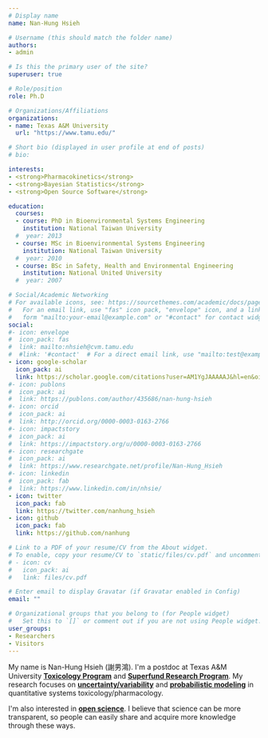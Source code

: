 ```yaml
---
# Display name
name: Nan-Hung Hsieh

# Username (this should match the folder name)
authors:
- admin

# Is this the primary user of the site?
superuser: true

# Role/position
role: Ph.D

# Organizations/Affiliations
organizations:
- name: Texas A&M University
  url: "https://www.tamu.edu/"

# Short bio (displayed in user profile at end of posts)
# bio: 

interests:
- <strong>Pharmacokinetics</strong>
- <strong>Bayesian Statistics</strong>
- <strong>Open Source Software</strong>

education:
  courses:
  - course: PhD in Bioenvironmental Systems Engineering
    institution: National Taiwan University
  #  year: 2013
  - course: MSc in Bioenvironmental Systems Engineering
    institution: National Taiwan University
  #  year: 2010
  - course: BSc in Safety, Health and Environmental Engineering
    institution: National United University
  #  year: 2007

# Social/Academic Networking
# For available icons, see: https://sourcethemes.com/academic/docs/page-builder/#icons
#   For an email link, use "fas" icon pack, "envelope" icon, and a link in the
#   form "mailto:your-email@example.com" or "#contact" for contact widget.
social:
#- icon: envelope
#  icon_pack: fas
#  link: mailto:nhsieh@cvm.tamu.edu
#  #link: '#contact'  # For a direct email link, use "mailto:test@example.org".
- icon: google-scholar
  icon_pack: ai
  link: https://scholar.google.com/citations?user=AM1YgJAAAAAJ&hl=en&oi=sra
#- icon: publons
#  icon_pack: ai
#  link: https://publons.com/author/435686/nan-hung-hsieh
#- icon: orcid
#  icon_pack: ai
#  link: http://orcid.org/0000-0003-0163-2766
#- icon: impactstory
#  icon_pack: ai
#  link: https://impactstory.org/u/0000-0003-0163-2766
#- icon: researchgate
#  icon_pack: ai
#  link: https://www.researchgate.net/profile/Nan-Hung_Hsieh  
#- icon: linkedin
#  icon_pack: fab
#  link: https://www.linkedin.com/in/nhsie/  
- icon: twitter
  icon_pack: fab
  link: https://twitter.com/nanhung_hsieh
- icon: github
  icon_pack: fab
  link: https://github.com/nanhung

# Link to a PDF of your resume/CV from the About widget.
# To enable, copy your resume/CV to `static/files/cv.pdf` and uncomment the lines below.
# - icon: cv
#   icon_pack: ai
#   link: files/cv.pdf

# Enter email to display Gravatar (if Gravatar enabled in Config)
email: ""

# Organizational groups that you belong to (for People widget)
#   Set this to `[]` or comment out if you are not using People widget.
user_groups:
- Researchers
- Visitors
---
```


My name is Nan-Hung Hsieh (謝男鴻). I'm a postdoc at Texas A&M University [**Toxicology Program**](https://toxicology.tamu.edu/) and [**Superfund Research Program**](https://superfund.tamu.edu/). My research focuses on [**uncertainty/variability**](https://www.epa.gov/expobox/uncertainty-and-variability) and [**probabilistic modeling**](https://www.epa.gov/risk/about-risk-assessment#whatisrisk) in quantitative systems toxicology/pharmacology.

I'm also interested in [**open science**](https://blog.epa.gov/tag/open-science/). I believe that science can be more transparent, so people can easily share and acquire more knowledge through these ways. 

